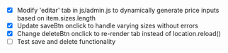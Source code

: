 - [x] Modify 'editar' tab in js/admin.js to dynamically generate price inputs based on item.sizes.length
- [x] Update saveBtn onclick to handle varying sizes without errors
- [x] Change deleteBtn onclick to re-render tab instead of location.reload()
- [ ] Test save and delete functionality
